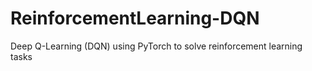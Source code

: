 # ReinforcementLearning-DQN
Deep Q-Learning (DQN) using PyTorch to solve reinforcement learning tasks
